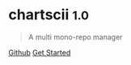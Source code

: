 # chartscii <small>1.0</small>

> A multi mono-repo manager

[Github](https://github.com/tool3/chartscii)
[Get Started](/#install)